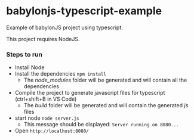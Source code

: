# babylonjs-typescript-example

Example of babylonJS project using typescript.

This project requires NodeJS.

### Steps to run

* Install Node
* Install the dependencies `npm install`
    * The _node_modules_ folder will be generated and will contain all the dependencies 
* Compile the project to generate javascript files for typescript (ctrl+shift+B in VS Code)
    * The _build_ folder will be generated and will contain the generated _js_ files
* start node `node server.js`
    * This message should be displayed: `Server running on 8080...`
* Open `http://localhost:8080/`
